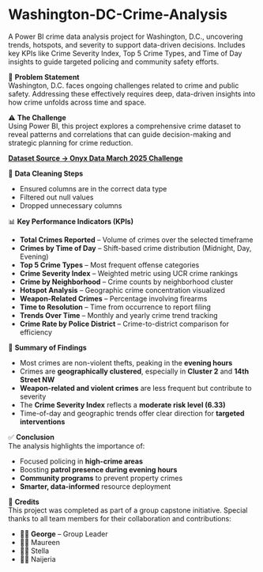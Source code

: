 # Washington-DC-Crime-Analysis
A Power BI crime data analysis project for Washington, D.C., uncovering trends, hotspots, and severity to support data-driven decisions. Includes key KPIs like Crime Severity Index, Top 5 Crime Types, and Time of Day insights to guide targeted policing and community safety efforts.

🧩 **Problem Statement**  
Washington, D.C. faces ongoing challenges related to crime and public safety. Addressing these effectively requires deep, data-driven insights into how crime unfolds across time and space.

⚠️ **The Challenge**  
Using Power BI, this project explores a comprehensive crime dataset to reveal patterns and correlations that can guide decision-making and strategic planning for crime reduction.

[**Dataset Source → Onyx Data March 2025 Challenge**](https://github.com/nashthecoder/Washington-DC-Crime-Analysis/commit/17879ff058dd113fd5fae3dee32a8467621e060b#diff-a48e6540e759e88b07c8327a78582c65d47c6e1f78fe456ff1d2ea13f51fa9ff)

🧹 **Data Cleaning Steps**  
- Ensured columns are in the correct data type  
- Filtered out null values  
- Dropped unnecessary columns 

📊 **Key Performance Indicators (KPIs)**  
- **Total Crimes Reported** – Volume of crimes over the selected timeframe  
- **Crimes by Time of Day** – Shift-based crime distribution (Midnight, Day, Evening)  
- **Top 5 Crime Types** – Most frequent offense categories  
- **Crime Severity Index** – Weighted metric using UCR crime rankings  
- **Crime by Neighborhood** – Crime counts by neighborhood cluster  
- **Hotspot Analysis** – Geographic crime concentration visualized  
- **Weapon-Related Crimes** – Percentage involving firearms  
- **Time to Resolution** – Time from occurrence to report filing  
- **Trends Over Time** – Monthly and yearly crime trend tracking  
- **Crime Rate by Police District** – Crime-to-district comparison for efficiency  

📌 **Summary of Findings**  
- Most crimes are non-violent thefts, peaking in the **evening hours**  
- Crimes are **geographically clustered**, especially in **Cluster 2** and **14th Street NW**  
- **Weapon-related and violent crimes** are less frequent but contribute to severity  
- The **Crime Severity Index** reflects a **moderate risk level (6.33)**  
- Time-of-day and geographic trends offer clear direction for **targeted interventions**  

✅ **Conclusion**  
The analysis highlights the importance of:  
- Focused policing in **high-crime areas**  
- Boosting **patrol presence during evening hours**  
- **Community programs** to prevent property crimes  
- **Smarter, data-informed** resource deployment  

🙌 **Credits**  
This project was completed as part of a group capstone initiative. Special thanks to all team members for their collaboration and contributions:

- 👨‍💼 **George** – Group Leader  
- 👩‍💻 Maureen  
- 👩‍💻 Stella  
- 👩‍💻 Naijeria  

